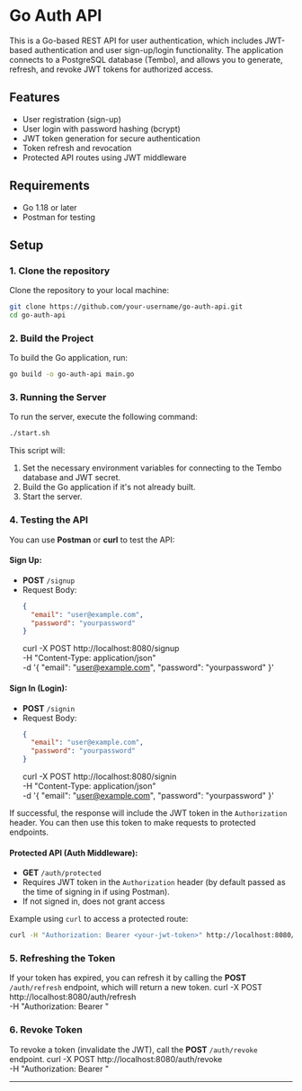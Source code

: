 # Go Auth API

This is a Go-based REST API for user authentication, which includes JWT-based authentication and user sign-up/login functionality. The application connects to a PostgreSQL database (Tembo), and allows you to generate, refresh, and revoke JWT tokens for authorized access.

## Features

- User registration (sign-up)
- User login with password hashing (bcrypt)
- JWT token generation for secure authentication
- Token refresh and revocation
- Protected API routes using JWT middleware

## Requirements

- Go 1.18 or later
- Postman for testing

## Setup

### 1. Clone the repository

Clone the repository to your local machine:

```bash
git clone https://github.com/your-username/go-auth-api.git
cd go-auth-api
```


### 2. Build the Project

To build the Go application, run:

```bash
go build -o go-auth-api main.go
```

### 3. Running the Server

To run the server, execute the following command:

```bash
./start.sh
```

This script will:

1. Set the necessary environment variables for connecting to the Tembo database and JWT secret.
2. Build the Go application if it's not already built.
3. Start the server.

### 4. Testing the API

You can use **Postman** or **curl** to test the API:

#### Sign Up:
- **POST** `/signup`
- Request Body: 
  ```json
  {
    "email": "user@example.com",
    "password": "yourpassword"
  }
  ```
  curl -X POST http://localhost:8080/signup \
  -H "Content-Type: application/json" \
  -d '{
    "email": "user@example.com",
    "password": "yourpassword"
  }'

#### Sign In (Login):
- **POST** `/signin`
- Request Body: 
  ```json
  {
    "email": "user@example.com",
    "password": "yourpassword"
  }
  ```
  curl -X POST http://localhost:8080/signin \
  -H "Content-Type: application/json" \
  -d '{
    "email": "user@example.com",
    "password": "yourpassword"
  }'

If successful, the response will include the JWT token in the `Authorization` header. You can then use this token to make requests to protected endpoints.

#### Protected API (Auth Middleware):
- **GET** `/auth/protected`
- Requires JWT token in the `Authorization` header (by default passed as the time of signing in if using Postman).
- If not signed in, does not grant access

Example using `curl` to access a protected route:

```bash
curl -H "Authorization: Bearer <your-jwt-token>" http://localhost:8080/auth/protected
```

### 5. Refreshing the Token

If your token has expired, you can refresh it by calling the **POST** `/auth/refresh` endpoint, which will return a new token.
curl -X POST http://localhost:8080/auth/refresh \
  -H "Authorization: Bearer <your-jwt-token>"

### 6. Revoke Token

To revoke a token (invalidate the JWT), call the **POST** `/auth/revoke` endpoint.
curl -X POST http://localhost:8080/auth/revoke \
  -H "Authorization: Bearer <your-jwt-token>"

---
